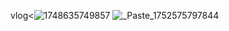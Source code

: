 <videos>vlog<![1748635749857](https://github.com/user-attachments/assets/07073643-43b6-413d-bc93-193c04e33213)
![_Paste_1752575797844](https://github.com/user-attachments/assets/ce095b50-4acf-469c-a6c0-c41231782905)
